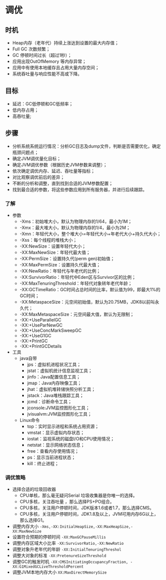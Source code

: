 # 调优
## 时机
* Heap内存（老年代）持续上涨达到设置的最大内存值；
* Full GC 次数频繁；
* GC 停顿时间过长（超过1秒）；
* 应用出现OutOfMemory 等内存异常；
* 应用中有使用本地缓存且占用大量内存空间；
* 系统吞吐量与响应性能不高或下降。

## 目标
* 延迟：GC低停顿和GC低频率；
* 低内存占用；
* 高吞吐量;

## 步骤
* 分析系统系统运行情况：分析GC日志及dump文件，判断是否需要优化，确定瓶颈问题点；
* 确定JVM调优量化目标；
* 确定JVM调优参数（根据历史JVM参数来调整）；
* 依次确定调优内存、延迟、吞吐量等指标；
* 对比观察调优前后的差异；
* 不断的分析和调整，直到找到合适的JVM参数配置；
* 找到最合适的参数，将这些参数应用到所有服务器，并进行后续跟踪。

### 了解
* 参数
  * -Xms：初始堆大小，默认为物理内存的1/64，最小为1M；
  * -Xmx：最大堆大小，默认为物理内存的1/4，最小为2M；
  * -Xmn：年轻代大小，整个堆大小=年轻代大小+年老代大小+持久代大小；
  * -Xss：每个线程的堆栈大小；
  * -XX:NewSize：设置年轻代大小；
  * -XX:MaxNewSize：年轻代最大值；
  * -XX:PermSize：设置持久代(perm gen)初始值；
  * -XX:MaxPermSize：设置持久代最大值；
  * -XX:NewRatio：年轻代与年老代的比例；
  * -XX:SurvivorRatio：年轻代中Eden区与Survivor区的比例；
  * -XX:MaxTenuringThreshold：年轻代对象转年老代年龄；
  * -XX:GCTimeRatio：GC时间占总时间的比率，默认值为99，即最大1%的GC时间；
  * -XX:MetaspaceSize：元空间初始值，默认为20.75MB，JDK8以前叫永久代；
  * -XX:MaxMetaspaceSize：元空间最大值，默认为无限制；
  * -XX:+UseParallelGC
  * -XX:+UseParNewGC
  * -XX:+UseConcMarkSweepGC
  * -XX:+UseG1GC
  * -XX:+PrintGC
  * -XX:+PrintGCDetails
* 工具
  * java自带
    * jps：虚拟机进程状况工具；
    * jstat：虚拟机统计信息监视工具；
    * jinfo：Java配置信息工具；
    * jmap：Java内存映像工具；
    * jhat：虚拟机堆转储快照分析工具；
    * jstack：Java堆栈跟踪工具；
    * jcmd：诊断命令工具；
    * jconsole:JVM监控图形化工具；
    * jvisualvm:JVM监控图形化工具；
  * Linux命令
    * top：实时显示进程和系统占用资源；
    * vmstat：显示虚拟内存状态；
    * iostat：监视系统的磁盘I/O和CPU使用情况；
    * netstat：显示网络状态信息；
    * free：查看内存使用情况；
    * ps：显示当前进程状态；
    * kill：终止进程；

### 调优策略
* 选择合适的垃圾回收器
  * CPU单核，那么毫无疑问Serial 垃圾收集器是你唯一的选择。
  * CPU多核，关注吞吐量 ，那么选择PS+PO组合。
  * CPU多核，关注用户停顿时间，JDK版本1.6或者1.7，那么选择CMS。
  * CPU多核，关注用户停顿时间，JDK1.8及以上，JVM可用内存6G以上，那么选择G1。
* 调整内存大小 `-Xms,-XX:InitialHeapSize,-XX:MaxHeapSize,-XX:MaxNewSize`
* 设置符合预期的停顿时间 `-XX:MaxGCPauseMillis`
* 调整内存区域大小比率  `-XX:SurvivorRatio,-XX:NewRatio`
* 调整对象升老年代的年龄 `-XX:InitialTenuringThreshol`
* 调整大对象的标准    `-XX:PretenureSizeThreshold`
* 调整GC的触发时机    `-XX:CMSInitiatingOccupancyFraction, -XX:G1MixedGCLiveThresholdPercent`
* 调整JVM本地内存大小 `XX:MaxDirectMemorySize`

